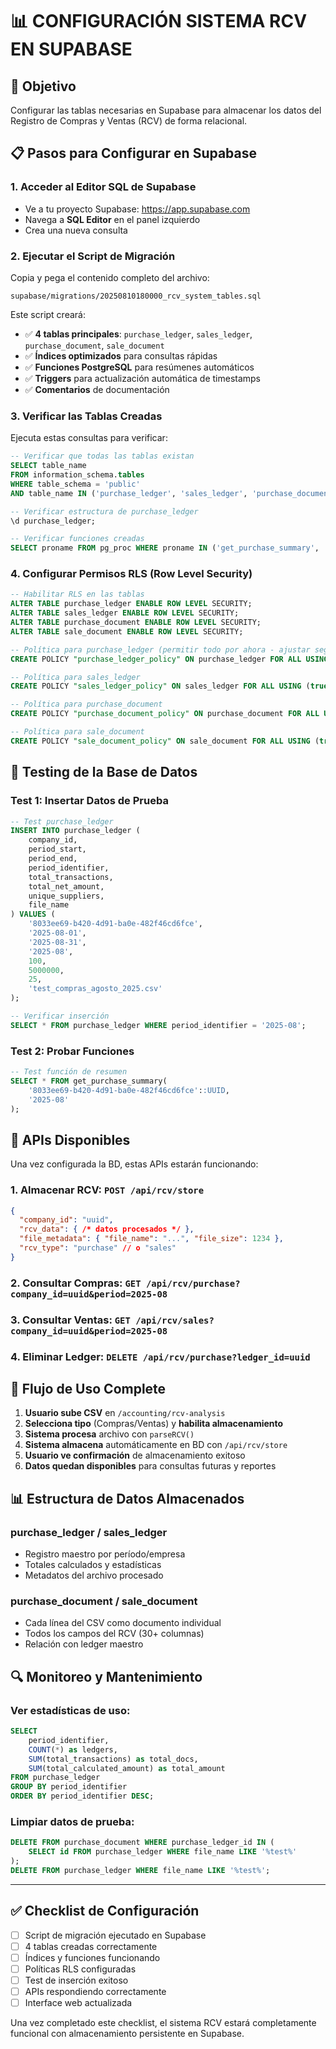 # 📊 CONFIGURACIÓN SISTEMA RCV EN SUPABASE

## 🎯 Objetivo
Configurar las tablas necesarias en Supabase para almacenar los datos del Registro de Compras y Ventas (RCV) de forma relacional.

## 📋 Pasos para Configurar en Supabase

### 1. **Acceder al Editor SQL de Supabase**
- Ve a tu proyecto Supabase: https://app.supabase.com
- Navega a **SQL Editor** en el panel izquierdo
- Crea una nueva consulta

### 2. **Ejecutar el Script de Migración**
Copia y pega el contenido completo del archivo:
```
supabase/migrations/20250810180000_rcv_system_tables.sql
```

Este script creará:
- ✅ **4 tablas principales**: `purchase_ledger`, `sales_ledger`, `purchase_document`, `sale_document`
- ✅ **Índices optimizados** para consultas rápidas
- ✅ **Funciones PostgreSQL** para resúmenes automáticos
- ✅ **Triggers** para actualización automática de timestamps
- ✅ **Comentarios** de documentación

### 3. **Verificar las Tablas Creadas**
Ejecuta estas consultas para verificar:

```sql
-- Verificar que todas las tablas existan
SELECT table_name 
FROM information_schema.tables 
WHERE table_schema = 'public' 
AND table_name IN ('purchase_ledger', 'sales_ledger', 'purchase_document', 'sale_document');

-- Verificar estructura de purchase_ledger
\d purchase_ledger;

-- Verificar funciones creadas
SELECT proname FROM pg_proc WHERE proname IN ('get_purchase_summary', 'get_sales_summary');
```

### 4. **Configurar Permisos RLS (Row Level Security)**
```sql
-- Habilitar RLS en las tablas
ALTER TABLE purchase_ledger ENABLE ROW LEVEL SECURITY;
ALTER TABLE sales_ledger ENABLE ROW LEVEL SECURITY;
ALTER TABLE purchase_document ENABLE ROW LEVEL SECURITY;
ALTER TABLE sale_document ENABLE ROW LEVEL SECURITY;

-- Política para purchase_ledger (permitir todo por ahora - ajustar según necesidad)
CREATE POLICY "purchase_ledger_policy" ON purchase_ledger FOR ALL USING (true);

-- Política para sales_ledger
CREATE POLICY "sales_ledger_policy" ON sales_ledger FOR ALL USING (true);

-- Política para purchase_document
CREATE POLICY "purchase_document_policy" ON purchase_document FOR ALL USING (true);

-- Política para sale_document
CREATE POLICY "sale_document_policy" ON sale_document FOR ALL USING (true);
```

## 🧪 Testing de la Base de Datos

### Test 1: Insertar Datos de Prueba
```sql
-- Test purchase_ledger
INSERT INTO purchase_ledger (
    company_id, 
    period_start, 
    period_end, 
    period_identifier,
    total_transactions,
    total_net_amount,
    unique_suppliers,
    file_name
) VALUES (
    '8033ee69-b420-4d91-ba0e-482f46cd6fce',
    '2025-08-01',
    '2025-08-31', 
    '2025-08',
    100,
    5000000,
    25,
    'test_compras_agosto_2025.csv'
);

-- Verificar inserción
SELECT * FROM purchase_ledger WHERE period_identifier = '2025-08';
```

### Test 2: Probar Funciones
```sql
-- Test función de resumen
SELECT * FROM get_purchase_summary(
    '8033ee69-b420-4d91-ba0e-482f46cd6fce'::UUID, 
    '2025-08'
);
```

## 🔧 APIs Disponibles

Una vez configurada la BD, estas APIs estarán funcionando:

### 1. **Almacenar RCV**: `POST /api/rcv/store`
```json
{
  "company_id": "uuid",
  "rcv_data": { /* datos procesados */ },
  "file_metadata": { "file_name": "...", "file_size": 1234 },
  "rcv_type": "purchase" // o "sales"
}
```

### 2. **Consultar Compras**: `GET /api/rcv/purchase?company_id=uuid&period=2025-08`

### 3. **Consultar Ventas**: `GET /api/rcv/sales?company_id=uuid&period=2025-08`

### 4. **Eliminar Ledger**: `DELETE /api/rcv/purchase?ledger_id=uuid`

## 🎯 Flujo de Uso Complete

1. **Usuario sube CSV** en `/accounting/rcv-analysis`
2. **Selecciona tipo** (Compras/Ventas) y **habilita almacenamiento**
3. **Sistema procesa** archivo con `parseRCV()`
4. **Sistema almacena** automáticamente en BD con `/api/rcv/store`
5. **Usuario ve confirmación** de almacenamiento exitoso
6. **Datos quedan disponibles** para consultas futuras y reportes

## 📊 Estructura de Datos Almacenados

### **purchase_ledger / sales_ledger**
- Registro maestro por período/empresa
- Totales calculados y estadísticas
- Metadatos del archivo procesado

### **purchase_document / sale_document**  
- Cada línea del CSV como documento individual
- Todos los campos del RCV (30+ columnas)
- Relación con ledger maestro

## 🔍 Monitoreo y Mantenimiento

### Ver estadísticas de uso:
```sql
SELECT 
    period_identifier,
    COUNT(*) as ledgers,
    SUM(total_transactions) as total_docs,
    SUM(total_calculated_amount) as total_amount
FROM purchase_ledger 
GROUP BY period_identifier 
ORDER BY period_identifier DESC;
```

### Limpiar datos de prueba:
```sql
DELETE FROM purchase_document WHERE purchase_ledger_id IN (
    SELECT id FROM purchase_ledger WHERE file_name LIKE '%test%'
);
DELETE FROM purchase_ledger WHERE file_name LIKE '%test%';
```

---

## ✅ Checklist de Configuración

- [ ] Script de migración ejecutado en Supabase
- [ ] 4 tablas creadas correctamente  
- [ ] Índices y funciones funcionando
- [ ] Políticas RLS configuradas
- [ ] Test de inserción exitoso
- [ ] APIs respondiendo correctamente
- [ ] Interface web actualizada

Una vez completado este checklist, el sistema RCV estará completamente funcional con almacenamiento persistente en Supabase.